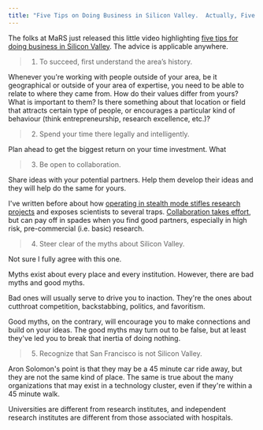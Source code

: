 ```yaml
---
title: "Five Tips on Doing Business in Silicon Valley.  Actually, Five Tips on Doing Business Anywhere."
---
```


The folks at MaRS just released this little video highlighting [five tips for doing business in Silicon Valley](http://www.marsdd.com/news-and-insights/five-tips-business-silicon-valley/). The advice is applicable anywhere.

> 1. To succeed, first understand the area’s history.

Whenever you're working with people outside of your area, be it geographical or outside of your area of expertise, you need to be able to relate to where they came from. How do their values differ from yours? What is important to them? Is there something about that location or field that attracts certain type of people, or encourages a particular kind of behaviour (think entrepreneurship, research excellence, etc.)?

> 2. Spend your time there legally and intelligently.

Plan ahead to get the biggest return on your time investment. What

> 3. Be open to collaboration.

Share ideas with your potential partners. Help them develop their ideas and they will help do the same for yours.

I've written before about how [operating in stealth mode stifles research projects](http://www.checkmatescientist.net/2013/01/working-in-stealth-mode-will-kill-your.html) and exposes scientists to several traps. [Collaboration takes effort](http://www.checkmatescientist.net/2013/03/matchmaking-for-collaborative-science.html), but can pay off in spades when you find good partners, especially in high risk, pre-commercial (i.e. basic) research.

> 4. Steer clear of the myths about Silicon Valley.

Not sure I fully agree with this one.

Myths exist about every place and every institution. However, there are bad myths and good myths.

Bad ones will usually serve to drive you to inaction. They're the ones about cutthroat competition, backstabbing, politics, and favoritism.

Good myths, on the contrary, will encourage you to make connections and build on your ideas. The good myths may turn out to be false, but at least they've led you to break that inertia of doing nothing.

> 5. Recognize that San Francisco is not Silicon Valley.

Aron Solomon's point is that they may be a 45 minute car ride away, but they are not the same kind of place. The same is true about the many organizations that may exist in a technology cluster, even if they're within a 45 minute walk.

Universities are different from research institutes, and independent  research institutes are different from those associated with hospitals.  
